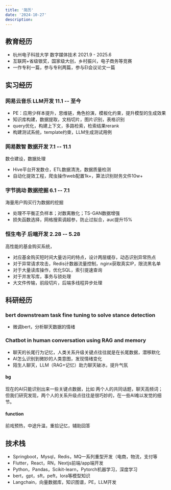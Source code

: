 ```yaml
---
title: '简历'
date: '2024-10-27'
description: 
---
```


## 教育经历
- 杭州电子科技大学 数字媒体技术 2021.9 - 2025.6
- 互联网+省级银奖，国家级大创，乡村振兴，电子商务等竞赛
- 一作专利一篇，参与专利两篇，参与EI会议论文一篇

## 实习经历
### 网易云音乐 LLM开发 11.1 -- 至今
- PE：应用少样本提升，思维链，⻆⾊扮演，模板化约束，提升模型的生成效果
- 知识库构建，数据提取，文档切片，图片识别，表格识别
- query优化，构建上下文，多路检索，检索结果rerank
- 构建测试系统，template约束，LLM生成测试用例
### 网易数智  数据开发 7.1 -- 11.1
数仓建设，数据处理
- Hive平台开发数仓，ETL数据清洗，数据质量检测
- 自动化提效工程，爬虫操作web配置1k+，算法识别财务文件10w+
### 字节挑动 数据挖掘 6.1 --  7.1
海量用户购买行为数据的挖掘
- 处理不平衡正负样本；对数离散化；TS-GAN数据增强
- 损失函数选择，网格搜索调超参，防止过拟合，auc提升15%
### 恒生电子 后端开发 2.28 -- 5.28
高性能的基金购买系统，
- 对应基金购买短时间大量访问的特点，设计两层缓存，动态识别异常热点
- 对于异常请求攻击，Redis计数器流量控制，nginx获取真实IP，限流黑名单
- 对于大量读库操作，优化SQL，索引提速查询
- 对于并发写库，事务与锁处理
- 大文件传输，前段切片，后端多线程异步处理
## 科研经历
### bert downstream task fine tuning to solve stance detection
- 微调bert，分析聊天数据的情绪
### Chatbot in human conversation using RAG and memory 
- 聊天的长尾行为记忆，人类关系升级关键点往往就是在长尾数据，潜移默化
- AI怎么识别到微妙的人类意图，发现情绪变化
- 陌生人聊天，LLM（RAG+记忆）助力聊天破冰，提升气氛
#### bg
现在的AI只能识别出来一些关键点数据，比如 两个人的共同话题，聊天高频词；但我们研究发现，两个人的关系升级点往往是很巧妙的，在一些AI难以发觉的细节。
#### function
前戏预热，中途升温，重拾记忆，辅助回答
## 技术栈
- Springboot，Mysql，Redis，MQ一系列重型开发（电商，物流，支付等
- Flutter，React，RN，Nextjs前端/app端开发
- Python，Pandas，Scikit-learn，Pytorch机器学习，深度学习
- bert，gpt，sft，peft，lora等模型知识
- Langchain，向量数据库，知识图谱，PE，LLM开发